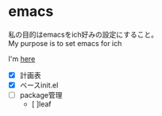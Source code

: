 # emacs

私の目的はemacsをich好みの設定にすること。<br> My purpose is to set emacs for ich

I'm [here](https://github.com/ich747/emacs.git)


- [x] 計画表
- [x] ベースinit.el
- [ ] package管理
  - [ ]leaf
